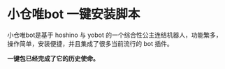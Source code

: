 # 小仓唯bot 一键安装脚本

小仓唯bot是基于 hoshino 与 yobot 的一个综合性公主连结机器人，功能繁多，操作简单，安装便捷，并且集成了很多当前流行的 bot 插件。

**一键包已经完成了它的历史使命。**
